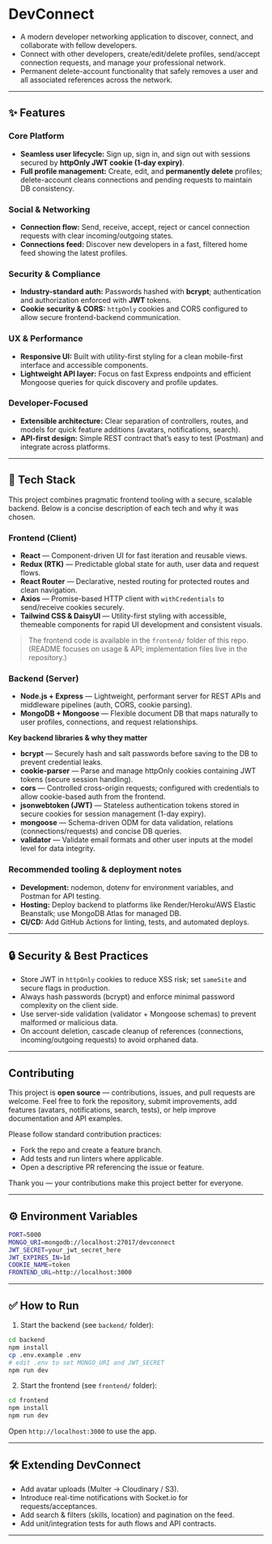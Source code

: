 # DevConnect

- A modern developer networking application to discover, connect, and collaborate with fellow developers.
- Connect with other developers, create/edit/delete profiles, send/accept connection requests, and manage your professional network.
- Permanent delete-account functionality that safely removes a user and all associated references across the network.

---

## ✨ Features

### Core Platform

- **Seamless user lifecycle:** Sign up, sign in, and sign out with sessions secured by **httpOnly JWT cookie (1‑day expiry)**.
- **Full profile management:** Create, edit, and **permanently delete** profiles; delete-account cleans connections and pending requests to maintain DB consistency.

### Social & Networking

- **Connection flow:** Send, receive, accept, reject or cancel connection requests with clear incoming/outgoing states.
- **Connections feed:** Discover new developers in a fast, filtered home feed showing the latest profiles.

### Security & Compliance

- **Industry-standard auth:** Passwords hashed with **bcrypt**; authentication and authorization enforced with **JWT** tokens.
- **Cookie security & CORS:** `httpOnly` cookies and CORS configured to allow secure frontend-backend communication.

### UX & Performance

- **Responsive UI:** Built with utility-first styling for a clean mobile-first interface and accessible components.
- **Lightweight API layer:** Focus on fast Express endpoints and efficient Mongoose queries for quick discovery and profile updates.

### Developer-Focused

- **Extensible architecture:** Clear separation of controllers, routes, and models for quick feature additions (avatars, notifications, search).
- **API-first design:** Simple REST contract that’s easy to test (Postman) and integrate across platforms.

---

## 🧰 Tech Stack

This project combines pragmatic frontend tooling with a secure, scalable backend. Below is a concise description of each tech and why it was chosen.

### Frontend (Client)

- **React** — Component-driven UI for fast iteration and reusable views.
- **Redux (RTK)** — Predictable global state for auth, user data and request flows.
- **React Router** — Declarative, nested routing for protected routes and clean navigation.
- **Axios** — Promise-based HTTP client with `withCredentials` to send/receive cookies securely.
- **Tailwind CSS & DaisyUI** — Utility-first styling with accessible, themeable components for rapid UI development and consistent visuals.

> The frontend code is available in the `frontend/` folder of this repo. (README focuses on usage & API; implementation files live in the repository.)

### Backend (Server)

- **Node.js + Express** — Lightweight, performant server for REST APIs and middleware pipelines (auth, CORS, cookie parsing).
- **MongoDB + Mongoose** — Flexible document DB that maps naturally to user profiles, connections, and request relationships.

**Key backend libraries & why they matter**

- **bcrypt** — Securely hash and salt passwords before saving to the DB to prevent credential leaks.
- **cookie-parser** — Parse and manage httpOnly cookies containing JWT tokens (secure session handling).
- **cors** — Controlled cross-origin requests; configured with credentials to allow cookie-based auth from the frontend.
- **jsonwebtoken (JWT)** — Stateless authentication tokens stored in secure cookies for session management (1-day expiry).
- **mongoose** — Schema-driven ODM for data validation, relations (connections/requests) and concise DB queries.
- **validator** — Validate email formats and other user inputs at the model level for data integrity.

### Recommended tooling & deployment notes

- **Development:** nodemon, dotenv for environment variables, and Postman for API testing.
- **Hosting:** Deploy backend to platforms like Render/Heroku/AWS Elastic Beanstalk; use MongoDB Atlas for managed DB.
- **CI/CD:** Add GitHub Actions for linting, tests, and automated deploys.

---

## 🔒 Security & Best Practices

- Store JWT in `httpOnly` cookies to reduce XSS risk; set `sameSite` and secure flags in production.
- Always hash passwords (bcrypt) and enforce minimal password complexity on the client side.
- Use server-side validation (validator + Mongoose schemas) to prevent malformed or malicious data.
- On account deletion, cascade cleanup of references (connections, incoming/outgoing requests) to avoid orphaned data.

---

## Contributing

This project is **open source** — contributions, issues, and pull requests are welcome. Feel free to fork the repository, submit improvements, add features (avatars, notifications, search, tests), or help improve documentation and API examples.

Please follow standard contribution practices:
- Fork the repo and create a feature branch.
- Add tests and run linters where applicable.
- Open a descriptive PR referencing the issue or feature.

Thank you — your contributions make this project better for everyone.

---

## ⚙️ Environment Variables

```bash
PORT=5000
MONGO_URI=mongodb://localhost:27017/devconnect
JWT_SECRET=your_jwt_secret_here
JWT_EXPIRES_IN=1d
COOKIE_NAME=token
FRONTEND_URL=http://localhost:3000
```

---

## ✅ How to Run

1. Start the backend (see `backend/` folder):

```bash
cd backend
npm install
cp .env.example .env
# edit .env to set MONGO_URI and JWT_SECRET
npm run dev
```

2. Start the frontend (see `frontend/` folder):

```bash
cd frontend
npm install
npm run dev
```

Open `http://localhost:3000` to use the app.

---

## 🛠️ Extending DevConnect

- Add avatar uploads (Multer → Cloudinary / S3).
- Introduce real-time notifications with Socket.io for requests/acceptances.
- Add search & filters (skills, location) and pagination on the feed.
- Add unit/integration tests for auth flows and API contracts.

---
